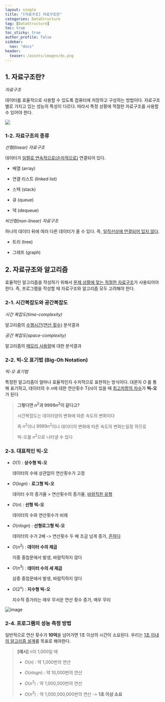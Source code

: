 ```yaml
---
layout: single
title: "[자료구조] 자료구조란"
categories: DataStructure
tag: [DataStructure]
toc: true
toc_sticky: true
author_profile: false
sidebar:
  nav: "docs"
header:
  teaser: /assets/images/ds.png
---
```


## 1. 자료구조란?

*자료구조*

데이터를 효율적으로 사용할 수 있도록 컴퓨터에 저장하고 구성하는 방법이다. 자료구조 별로 가지고 있는 성능의 특성이 다르다. 따라서 특정 상황에 적절한 자료구조를 사용할 수 있어야 한다.

![](https://img1.daumcdn.net/thumb/R800x0/?scode=mtistory2&fname=https%3A%2F%2Ft1.daumcdn.net%2Fcfile%2Ftistory%2F23493B3356E9549111)

### 1-2. 자료구조의 종류

*선형(linear) 자료구조*

데이터가 <u>일렬로 연속적으로(순차적으로)</u> 연결되어 있다.

- 배열 (array)

- 연결 리스트 (linked list)

- 스택 (stack)

- 큐 (queue)

- 덱 (dequeue)

*비선형(non-linear) 자료구조*

하나의 데이터 뒤에 여러 다른 데이터가 올 수 있다. 즉, <u>일직선상에 연결되어 있지 않다</u>.

- 트리 (tree)

- 그래프 (graph)

## 2. 자료규조와 알고리즘

효율적인 알고리즘을 작성하기 위해서 <u>문제 상황에 맞는 적절한 자료구조</u>가 사용되어야 한다. 즉, 프로그램을 작성할 때 자료구조와 알고리즘 모두 고려해야 한다.

### 2-1. 시간복잡도와 공간복잡도

*시간 복잡도(time-complexity)*

알고리즘의 <u>수행시간(연산 횟수)</u> 분석결과

*공간 복잡도(space-complexity)*

알고리즘의 <u>메모리 사용량</u>에 대한 분석결과

### 2-2. 빅-오 표기법 (Big-Oh Notation)

*빅-오 표기법*

특정한 알고리즘이 얼마나 효율적인지 수치적으로 표현하는 방식이다. 대문자 $O$ 를 통해 표기하고, 데이터의 수 $n$에 대한 연산횟수 T(n)이 있을 때 <u>최고차항의 차수</u>가 **빅-오**가 된다

> **그렇다면 $n^2$과 $9999n^2$이 같다고?**
> 
> 시간복잡도는 데이터양의 변화에 따른 속도의 변화이다
> 
> 즉 $n^2$이나 $9999n^2$이나 데이터의 변화에 따른 속도의 변화는일정 하므로
> 
> 빅-오를 $n^2$으로 나타낼 수 있다

### 2-3. 대표적인 빅-오

- $O(1)$ : **상수형 빅-오**
  
  데이터의 수에 상관없이 연산횟수가 고정

- $O(logn)$ : **로그형 빅-오**
  
  데이터 수의 증가율 > 연산횟수의 증가율, <u>바람직한 유형</u>

- $O(n)$ : **선형 빅-오**
  
  데이터의 수와 연산횟수가 비례

- $O(nlogn)$ : **선형로그형 빅-오** 
  
  데이터의 수가 2배 -> 연산횟수 두 배 조금 넘게 증가, <u>흔하다</u>

- $O(n^2)$ : **데이터 수의 제곱**
  
  이중 중첩문에서 발생, 바람직하지 않다

- $O(n^3)$ : **데이터 수의 세 제곱**
  
  삼중 중첩문에서 발생, 바람직하지 않다

- $O(2^n)$ : **지수형 빅-오**
  
  지수적 증가라는 매우 무서운 연산 횟수 증가, 매우 무리

![image](https://github.com/monsta-zo/Programmers/assets/83194164/4b184c84-6175-488a-bcba-0982747a0d1a)

### 2-4. 프로그램의 성능 측정 방법

일반적으로 연산 횟수가 **10억**을 넘어가면 1초 이상의 시간이 소요된다. 우리는 <u>1초 이내의 알고리즘 설계</u>를 목표로 해야한다.

> **[예시]** n이 1,000일 때
> 
> - $O(n)$ : 약 1,000번의 연산
> 
> - $O(nlogn)$ : 약 10,000번의 연산
> 
> - $O(n^2)$ : 약 1,000,000번의 연산
> 
> - $O(n^3)$ : 약 1,000,000,000번의 연산 -> **1초 이상 소요**

 
